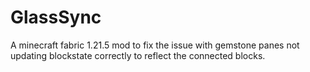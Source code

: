 # GlassSync
A minecraft fabric 1.21.5 mod to fix the issue with gemstone panes not updating blockstate correctly to reflect the connected blocks.

